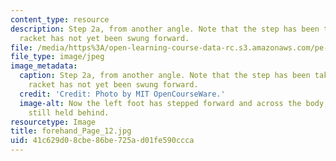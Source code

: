```yaml
---
content_type: resource
description: Step 2a, from another angle. Note that the step has been taken, but the
  racket has not yet been swung forward.
file: /media/https%3A/open-learning-course-data-rc.s3.amazonaws.com/pe-710-tennis-spring-2007/41c629d08cbe86be725ad01fe590ccca_forehand_Page_12.jpg
file_type: image/jpeg
image_metadata:
  caption: Step 2a, from another angle. Note that the step has been taken, but the
    racket has not yet been swung forward.
  credit: 'Credit: Photo by MIT OpenCourseWare.'
  image-alt: Now the left foot has stepped forward and across the body, with the racket
    still held behind.
resourcetype: Image
title: forehand_Page_12.jpg
uid: 41c629d0-8cbe-86be-725a-d01fe590ccca
---
```

